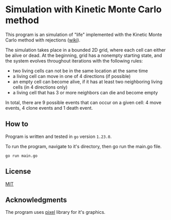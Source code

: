 # Simulation with Kinetic Monte Carlo method

This program is an simulation of "life" implemented with the Kinetic Monte
Carlo method with rejections
([wiki](https://en.wikipedia.org/wiki/Kinetic_Monte_Carlo)).

The simulation takes place in a bounded 2D grid, where each cell can
either be alive or dead. At the beginning, grid has a nonempty starting state,
and the system evolves throughout iterations with the following rules:

- two living cells can not be in the same location at the same time
- a living cell can move in one of 4 directions (if possible)
- an empty cell can become alive, if it has at least two neighboring living
  cells (in 4 directions only)
- a living cell that has 3 or more neighbors can die and become empty

In total, there are 9 possible events that can occur on a given cell: 4 move
events, 4 clone events and 1 death event.

## How to

Program is written and tested in `go` version `1.23.0`.

To run the program, navigate to it's directory, then go run the main.go file.

```
go run main.go
```

## License

[MIT](LICENSE)

## Acknowledgments

The program uses [pixel](https://github.com/gopxl/pixel/tree/main) library for
it's graphics.
